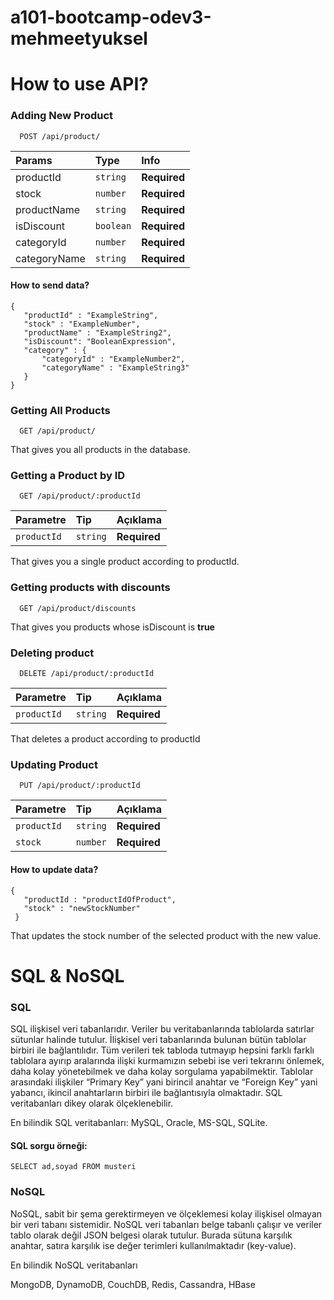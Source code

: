 # a101-bootcamp-odev3-mehmeetyuksel

# How to use API?

### Adding New Product

```http
  POST /api/product/
```

| Params | Type     | Info                |
| :-------- | :------- | :------------------------- |
| productId | `string` | **Required** |
| stock |  `number`| **Required**|
| productName | `string` | **Required**|
| isDiscount | `boolean` | **Required**|
| categoryId | `number` | **Required** |
|categoryName | `string` | **Required** |

 #### How to send data?

 ```
 {
    "productId" : "ExampleString",
    "stock" : "ExampleNumber",
    "productName" : "ExampleString2",
    "isDiscount": "BooleanExpression",
    "category" : {
        "categoryId" : "ExampleNumber2",
        "categoryName" : "ExampleString3"
    }
}
 ```
### Getting All Products

```http
  GET /api/product/
```
That gives you all products in the database.

### Getting a Product by ID

```http
  GET /api/product/:productId
```

| Parametre | Tip     | Açıklama                       |
| :-------- | :------- | :-------------------------------- |
| `productId`      | `string` | **Required**|

That gives you a single product according to productId.

### Getting products with **discounts**

```http
  GET /api/product/discounts
```
That gives you products whose isDiscount is **true**


### Deleting product
```http
  DELETE /api/product/:productId
```
| Parametre | Tip     | Açıklama                       |
| :-------- | :------- | :-------------------------------- |
| `productId`      | `string` | **Required**|

That deletes a product according to productId

### Updating Product

```http
  PUT /api/product/:productId
```
| Parametre | Tip     | Açıklama                       |
| :-------- | :------- | :-------------------------------- |
| `productId`      | `string` | **Required**|
| `stock`| `number` | **Required**|

#### How to update data?

```
{
   "productId : "productIdOfProduct",
   "stock" : "newStockNumber"
 }

```
That updates the stock number of the selected product with the new value.


# SQL & NoSQL


### SQL
SQL ilişkisel veri tabanlarıdır. Veriler bu veritabanlarında tablolarda satırlar sütunlar halinde tutulur. 
İlişkisel veri tabanlarında bulunan bütün tablolar birbiri ile bağlantılıdır. 
Tüm verileri tek tabloda tutmayıp hepsini farklı farklı tablolara ayırıp aralarında ilişki kurmamızın sebebi ise veri tekrarını önlemek, daha kolay yönetebilmek ve daha kolay sorgulama yapabilmektir.
Tablolar arasındaki ilişkiler “Primary Key” yani birincil anahtar ve “Foreign Key” yani yabancı, ikincil anahtarların birbiri ile bağlantısıyla olmaktadır.
SQL veritabanları dikey olarak ölçeklenebilir. 

En bilindik SQL veritabanları: MySQL, Oracle, MS-SQL, SQLite.
#### SQL sorgu örneği: 

```
SELECT ad,soyad FROM musteri

```

### NoSQL 

NoSQL, sabit bir şema gerektirmeyen ve ölçeklemesi kolay ilişkisel olmayan bir veri tabanı sistemidir.
NoSQL veri tabanları belge tabanlı çalışır ve veriler tablo olarak değil JSON belgesi olarak tutulur. Burada sütuna karşılık anahtar, satıra karşılık ise değer terimleri kullanılmaktadır (key-value). 

En bilindik NoSQL veritabanları

MongoDB, DynamoDB, CouchDB, Redis, Cassandra, HBase

